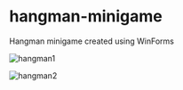 # hangman-minigame
Hangman minigame created using WinForms

![hangman1](https://github.com/user-attachments/assets/698286ac-af5b-4137-9828-2dfc526c0936)

![hangman2](https://github.com/user-attachments/assets/a7535251-4142-47e7-9679-3da35dd19f88)
